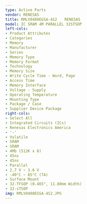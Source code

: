 ```yaml
---
type: Active Parts
vendor: RENESAS
title: RMLV0408EGSA-4S2　　RENESAS
model: IC SRAM 4M PARALLEL 32STSOP
left-cols:
- Product Attributes
- Categories
- Memory
- Manufacturer
- Series
- Memory Type
- Memory Format
- Technology
- Memory Size
- Write Cycle Time - Word, Page
- Access Time
- Memory Interface
- Voltage - Supply
- Operating Temperature
- Mounting Type
- Package / Case
- Supplier Device Package
right-cols:
- Select All
- Integrated Circuits (ICs)
- Renesas Electronics America
- '-'
- Volatile
- SRAM
- SRAM
- 4Mb (512K x 8)
- 45ns
- 45ns
- Parallel
- 2.7 V ~ 3.6 V
- -40°C ~ 85°C (TA)
- Surface Mount
- 32-TFSOP (0.465", 11.80mm Width)
- 32-sTSOP
img: RMLV0408EGSA-4S2.JPG
---
```

